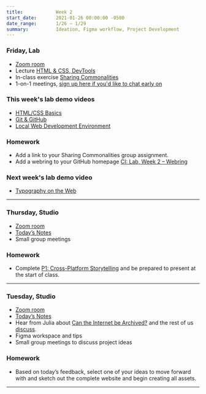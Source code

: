```yaml
---
title:            Week 2
start_date:       2021-01-26 00:00:00 -0500
date_range:       1/26 – 1/29
summary:          Ideation, Figma workflow, Project Development
---
```


### Friday, Lab
- [Zoom room](https://newschool.zoom.us/j/3928062190)
- Lecture [HTML & CSS, DevTools](/workshops/lab/html-css-part-1)
- In-class exercise [Sharing Commonalities](https://paper.dropbox.com/doc/CI-Lab-Week-2-Sharing-Commonalities--BEFpBbyxOr1YRiAFl4pHsGGPAg-M8GytPWCoVBzDl60cnlnx)
- 1-on-1 meetings, [sign up here if you'd like to chat early on](https://paper.dropbox.com/doc/CI-Lab-Week-2-1-on-1-meetings--BEFLf3OQTEELRBxHsB8o6kG4Ag-pr9m7UVyZa8AyG6BgDMtb)

### This week's lab demo videos
- [HTML/CSS Basics](https://vimeo.com/showcase/8025633/video/503145910)
- [Git & GitHub](https://vimeo.com/showcase/8025633/video/502734712)
- [Local Web Development Environment](https://vimeo.com/showcase/8025633/video/503157675)

### Homework
- Add a link to your Sharing Commonalities group assignment.
- Add a webring to your GitHub homepage [CI: Lab, Week 2 – Webring](https://paper.dropbox.com/doc/CI-Lab-Week-2-Webring--BEH3FN0tsoTZHD164u37L3~RAg-7bbPW8uHnMfHIcwzM9k2k)

### Next week's lab demo video

- [Typography on the Web](https://vimeo.com/showcase/8025633/video/505402445)

---

### Thursday, Studio
- [Zoom room](https://newschool.zoom.us/my/nikafisher)
- [Today&rsquo;s Notes](https://paper.dropbox.com/doc/S21-CI2-Week-2-Class-2-Cross-platform-Storytelling--BEDQ_7ElqQyFMgdzugFzF~VDAQ-RGb3VTZzo7z6X9YQtZSUR)
- Small group meetings

### Homework
- Complete [P1: Cross-Platform Storytelling](../1-cross-platform-storytelling) and be prepared to present at the start of class.

---

### Tuesday, Studio
- [Zoom room](https://newschool.zoom.us/my/nikafisher)
- [Today&rsquo;s Notes](https://paper.dropbox.com/doc/S21-CI2-Week-2-Class-1-Cross-platform-Storytelling--BD8BT0eQ51D9yJU5sIuHZ2jKAQ-slhL4qyugSGbCWZESQ7kK)
- Hear from Julia about [Can the Internet be Archived?](https://www.newyorker.com/magazine/2015/01/26/cobweb) and the rest of us [discuss](https://paper.dropbox.com/doc/Parsons-Core-Interaction-S21-Reading-Reflections--BDjQoiLRy7BRRDUZrmuPfn0uAQ-WRC1vWjkMj6DPWDHQKuTU).
- Figma workspace and tips
- Small group meetings to discuss project ideas


### Homework
- Based on today&rsquo;s feedback, select one of your ideas to move forward with and sketch out the complete website and begin creating all assets.

---
